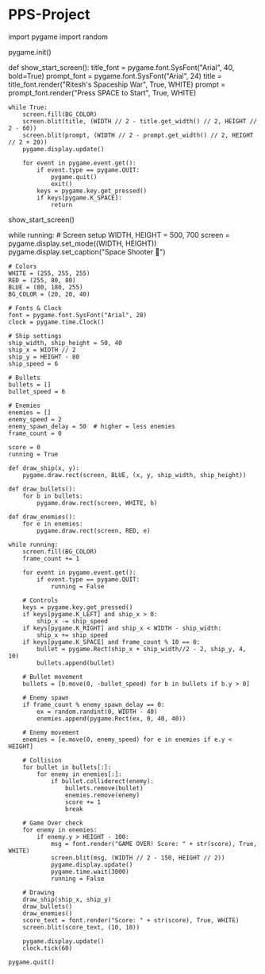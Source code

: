 # PPS-Project
import pygame
import random

pygame.init()

def show_start_screen():
    title_font = pygame.font.SysFont("Arial", 40, bold=True)
    prompt_font = pygame.font.SysFont("Arial", 24)
    title = title_font.render("Ritesh's Spaceship War", True, WHITE)
    prompt = prompt_font.render("Press SPACE to Start", True, WHITE)

    while True:
        screen.fill(BG_COLOR)
        screen.blit(title, (WIDTH // 2 - title.get_width() // 2, HEIGHT // 2 - 60))
        screen.blit(prompt, (WIDTH // 2 - prompt.get_width() // 2, HEIGHT // 2 + 20))
        pygame.display.update()

        for event in pygame.event.get():
            if event.type == pygame.QUIT:
                pygame.quit()
                exit()
            keys = pygame.key.get_pressed()
            if keys[pygame.K_SPACE]:
                return

show_start_screen()

while running:
    # Screen setup
    WIDTH, HEIGHT = 500, 700
    screen = pygame.display.set_mode((WIDTH, HEIGHT))
    pygame.display.set_caption("Space Shooter 🚀")

    # Colors
    WHITE = (255, 255, 255)
    RED = (255, 80, 80)
    BLUE = (80, 180, 255)
    BG_COLOR = (20, 20, 40)

    # Fonts & Clock
    font = pygame.font.SysFont("Arial", 28)
    clock = pygame.time.Clock()

    # Ship settings
    ship_width, ship_height = 50, 40
    ship_x = WIDTH // 2
    ship_y = HEIGHT - 80
    ship_speed = 6

    # Bullets
    bullets = []
    bullet_speed = 6

    # Enemies
    enemies = []
    enemy_speed = 2
    enemy_spawn_delay = 50  # higher = less enemies
    frame_count = 0

    score = 0
    running = True

    def draw_ship(x, y):
        pygame.draw.rect(screen, BLUE, (x, y, ship_width, ship_height))

    def draw_bullets():
        for b in bullets:
            pygame.draw.rect(screen, WHITE, b)

    def draw_enemies():
        for e in enemies:
            pygame.draw.rect(screen, RED, e)

    while running:
        screen.fill(BG_COLOR)
        frame_count += 1

        for event in pygame.event.get():
            if event.type == pygame.QUIT:
                running = False

        # Controls
        keys = pygame.key.get_pressed()
        if keys[pygame.K_LEFT] and ship_x > 0:
            ship_x -= ship_speed
        if keys[pygame.K_RIGHT] and ship_x < WIDTH - ship_width:
            ship_x += ship_speed
        if keys[pygame.K_SPACE] and frame_count % 10 == 0:
            bullet = pygame.Rect(ship_x + ship_width//2 - 2, ship_y, 4, 10)
            bullets.append(bullet)

        # Bullet movement
        bullets = [b.move(0, -bullet_speed) for b in bullets if b.y > 0]

        # Enemy spawn
        if frame_count % enemy_spawn_delay == 0:
            ex = random.randint(0, WIDTH - 40)
            enemies.append(pygame.Rect(ex, 0, 40, 40))

        # Enemy movement
        enemies = [e.move(0, enemy_speed) for e in enemies if e.y < HEIGHT]

        # Collision
        for bullet in bullets[:]:
            for enemy in enemies[:]:
                if bullet.colliderect(enemy):
                    bullets.remove(bullet)
                    enemies.remove(enemy)
                    score += 1
                    break

        # Game Over check
        for enemy in enemies:
            if enemy.y > HEIGHT - 100:
                msg = font.render("GAME OVER! Score: " + str(score), True, WHITE)
                screen.blit(msg, (WIDTH // 2 - 150, HEIGHT // 2))
                pygame.display.update()
                pygame.time.wait(3000)
                running = False

        # Drawing
        draw_ship(ship_x, ship_y)
        draw_bullets()
        draw_enemies()
        score_text = font.render("Score: " + str(score), True, WHITE)
        screen.blit(score_text, (10, 10))

        pygame.display.update()
        clock.tick(60)

    pygame.quit()

